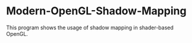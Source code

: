 # Modern-OpenGL-Shadow-Mapping
This program shows the usage of shadow mapping in shader-based OpenGL.
